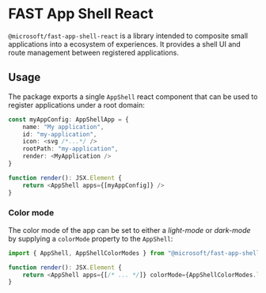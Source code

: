 # FAST App Shell React

`@microsoft/fast-app-shell-react` is a library intended to composite small applications into a ecosystem of experiences. It provides a shell UI and route management between registered applications.

## Usage

The package exports a single `AppShell` react component that can be used to register applications under a root domain:

```ts
const myAppConfig: AppShellApp = {
    name: "My application",
    id: "my-application",
    icon: <svg /*...*/ />
    rootPath: "my-application",
    render: <MyApplication />
}

function render(): JSX.Element {
    return <AppShell apps={[myAppConfig]} />
}
```

### Color mode

The color mode of the app can be set to either a *light-mode* or *dark-mode* by supplying a `colorMode` property to the `AppShell`:

```ts
import { AppShell, AppShellColorModes } from "@microsoft/fast-app-shell-react";

function render(): JSX.Element {
    return <AppShell apps={[/* ... */]} colorMode={AppShellColorModes.light} />
}

```
